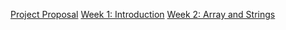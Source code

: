 
[Project Proposal](ProjectProposal.md)
[Week 1: Introduction](week1.md)
[Week 2: Array and Strings](week2.md)

   

